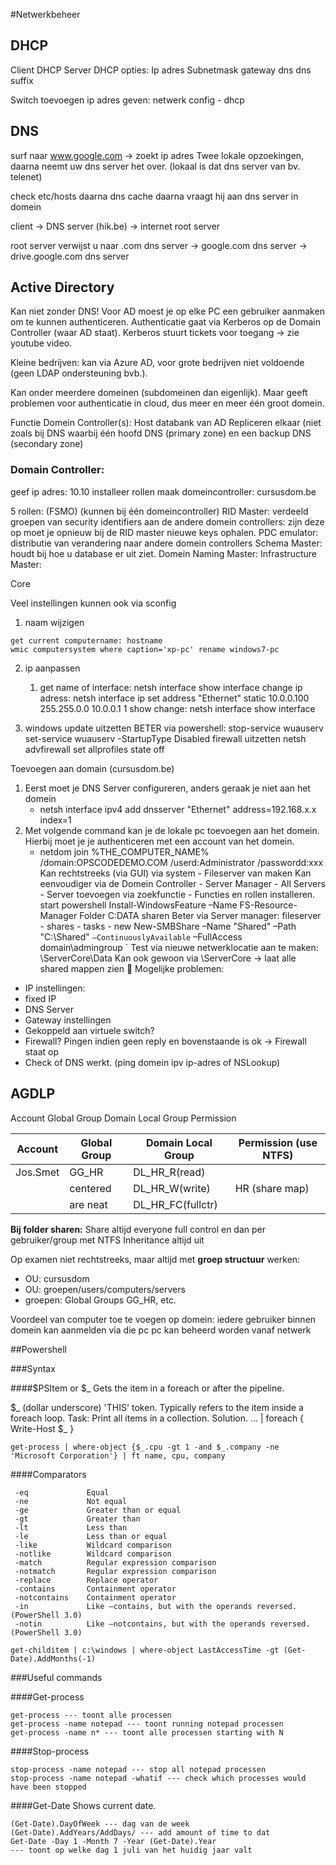#Netwerkbeheer

## DHCP


Client					DHCP Server
DHCP opties:
Ip adres
Subnetmask
gateway
dns
dns suffix





Switch toevoegen
ip adres geven: netwerk config - 
dhcp


## DNS

surf naar www.google.com -> zoekt ip adres
Twee lokale opzoekingen, daarna neemt uw dns server het over. (lokaal is dat dns server van bv. telenet)

check etc/hosts
daarna dns cache
daarna vraagt hij aan dns server in domein

client 		-> 	DNS server (hik.be) → internet root server

root server verwijst u naar .com dns server → google.com dns server → drive.google.com dns server


## Active Directory

Kan niet zonder DNS! Voor AD moest je op elke PC een gebruiker aanmaken om te kunnen authenticeren. Authenticatie gaat via Kerberos op de Domain Controller (waar AD staat).
Kerberos stuurt tickets voor toegang -> zie youtube video.

Kleine bedrijven: kan via Azure AD, voor grote bedrijven niet voldoende (geen LDAP ondersteuning bvb.).

Kan onder meerdere domeinen (subdomeinen dan eigenlijk). Maar geeft problemen voor authenticatie in cloud, dus meer en meer één groot domein.


Functie Domein Controller(s):
Host databank van AD
Repliceren elkaar (niet zoals bij DNS waarbij één hoofd DNS (primary zone) en een backup 
DNS (secondary zone)



### Domain Controller:

geef ip adres: 10.10
installeer rollen
maak domeincontroller: cursusdom.be

5 rollen: (FSMO) (kunnen bij één domeincontroller)
RID Master: verdeeld groepen van security identifiers aan de andere domein controllers: zijn deze op moet je opnieuw bij de RID master nieuwe keys ophalen.
PDC emulator: distributie van verandering naar andere domein controllers
Schema Master: houdt bij hoe u database er uit ziet.
Domein Naming Master:
Infrastructure Master:


Core

Veel instellingen kunnen ook via sconfig

1. naam wijzigen
```
get current computername: hostname
wmic computersystem where caption='xp-pc' rename windows7-pc
```
2. ip aanpassen
    1. get name of interface:
netsh interface show interface
change ip adress:
netsh interface ip set address "Ethernet" static 10.0.0.100 255.255.0.0 10.0.0.1 1
show change:
netsh interface show interface


3. windows update uitzetten
BETER via powershell:
stop-service wuauserv
set-service wuauserv -StartupType Disabled
firewall uitzetten
netsh advfirewall set  allprofiles state off

Toevoegen aan domain (cursusdom.be)
1. Eerst moet je DNS Server configureren, anders geraak je niet aan het domein
    * netsh interface ipv4 add dnsserver "Ethernet" address=192.168.x.x index=1
2. Met volgende command kan je de lokale pc toevoegen aan het domein. Hierbij moet je je authenticeren met een account van het domein.
    * netdom join %THE_COMPUTER_NAME% /domain:OPSCODEDEMO.COM /userd:Administrator /passwordd:xxx
Kan rechtstreeks (via GUI) via system - 
Fileserver van maken
Kan eenvoudiger via de Domein Controller - Server Manager - All Servers - Server toevoegen via zoekfunctie - Functies en rollen installeren.
start powershell
Install-WindowsFeature –Name FS-Resource-Manager
Folder C:DATA sharen
Beter via Server manager: fileserver - shares - tasks - new
New-SMBShare –Name "Shared" –Path "C:\Shared" ` –ContinuouslyAvailable ` –FullAccess domain\admingroup `
Test via nieuwe netwerklocatie aan te maken: \\ServerCore\Data
Kan ook gewoon via \\ServerCore -> laat alle shared mappen zien

Mogelijke problemen:

- IP instellingen:
- fixed IP
- DNS Server
- Gateway instellingen
- Gekoppeld aan virtuele switch?
- Firewall? Pingen indien geen reply en bovenstaande is ok -> Firewall staat op
- Check of DNS werkt. (ping domein ipv ip-adres of NSLookup)


## AGDLP
Account
Global Group
Domain Local Group
Permission

| Account       | Global Group  | Domain Local Group    | Permission (use NTFS)     |
| ------------- |-------------  | -----                 |---                        |
| Jos.Smet      | GG_HR         | DL_HR_R(read)         |                           |
|               | centered      | DL_HR_W(write)        | HR (share map)            |
|               | are neat      |  DL_HR_FC(fullctr)    |                           |


**Bij folder sharen:**
Share altijd everyone full control en dan per gebruiker/group met NTFS
Inheritance altijd uit

Op examen niet rechtstreeks, maar altijd met **groep structuur** werken:

- OU: cursusdom
- OU: groepen/users/computers/servers
- groepen: Global Groups GG_HR, etc.


Voordeel van computer toe te voegen op domein: 
iedere gebruiker binnen domein kan aanmelden via die pc
pc kan beheerd worden vanaf netwerk


##Powershell

###Syntax

####$PSItem or $_
Gets the item in a foreach or after the pipeline.

$_ (dollar underscore) 'THIS' token. Typically refers to the item inside a foreach loop. Task: Print all items in a collection. Solution. ... | foreach { Write-Host $_ }
```
get-process | where-object {$_.cpu -gt 1 -and $_.company -ne 'Microsoft Corporation'} | ft name, cpu, company
```
####Comparators
```
 -eq             Equal
 -ne             Not equal
 -ge             Greater than or equal
 -gt             Greater than
 -lt             Less than
 -le             Less than or equal
 -like           Wildcard comparison
 -notlike        Wildcard comparison
 -match          Regular expression comparison
 -notmatch       Regular expression comparison
 -replace        Replace operator
 -contains       Containment operator
 -notcontains    Containment operator
 -in             Like –contains, but with the operands reversed.(PowerShell 3.0)
 -notin          Like –notcontains, but with the operands reversed.(PowerShell 3.0)

get-childitem | c:\windows | where-object LastAccessTime -gt (Get-Date).AddMonths(-1)
```
###Useful commands

####Get-process

```
get-process --- toont alle processen
get-process -name notepad --- toont running notepad processen
get-process -name n* --- toont alle processen starting with N
```

####Stop-process
```
stop-process -name notepad --- stop all notepad processen
stop-process -name notepad -whatif --- check which processes would have been stopped 
```

####Get-Date
Shows current date.
```
(Get-Date).DayOfWeek --- dag van de week
(Get-Date).AddYears/AddDays/ --- add amount of time to dat
Get-Date -Day 1 -Month 7 -Year (Get-Date).Year
--- toont op welke dag 1 juli van het huidig jaar valt 
```
